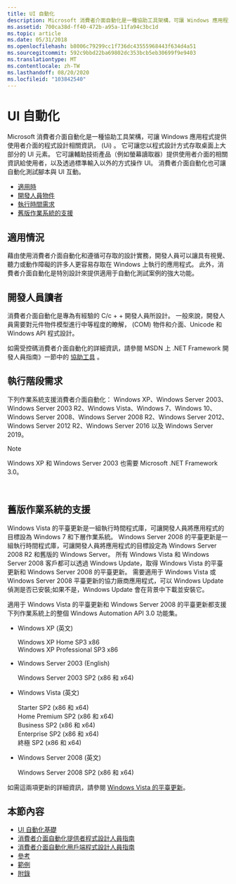 ```yaml
---
title: UI 自動化
description: Microsoft 消費者介面自動化是一種協助工具架構，可讓 Windows 應用程式提供使用者介面的程式設計相關資訊， (Ui) 。
ms.assetid: 700ca38d-ff40-472b-a95a-11fa94c3bc1d
ms.topic: article
ms.date: 05/31/2018
ms.openlocfilehash: b8006c79299cc1f736dc43555968443f634d4a51
ms.sourcegitcommit: 592c9bbd22ba69802dc353bcb5eb30699f9e9403
ms.translationtype: MT
ms.contentlocale: zh-TW
ms.lasthandoff: 08/20/2020
ms.locfileid: "103842540"
---
```

# <a name="ui-automation"></a>UI 自動化

Microsoft 消費者介面自動化是一種協助工具架構，可讓 Windows 應用程式提供使用者介面的程式設計相關資訊， (Ui) 。 它可讓您以程式設計方式存取桌面上大部分的 UI 元素。 它可讓輔助技術產品（例如螢幕讀取器）提供使用者介面的相關資訊給使用者，以及透過標準輸入以外的方式操作 UI。 消費者介面自動化也可讓自動化測試腳本與 UI 互動。

-   [適用時](#where-applicable)
-   [開發人員物件](#developer-audience)
-   [執行時間需求](#run-time-requirements)
-   [舊版作業系統的支援](#support-for-down-level-operating-systems)

## <a name="where-applicable"></a>適用情況

藉由使用消費者介面自動化和遵循可存取的設計實務，開發人員可以讓具有視覺、聽力或動作障礙的許多人更容易存取在 Windows 上執行的應用程式。 此外，消費者介面自動化是特別設計來提供適用于自動化測試案例的強大功能。

## <a name="developer-audience"></a>開發人員讀者

消費者介面自動化是專為有經驗的 C/c + + 開發人員所設計。 一般來說，開發人員需要對元件物件模型進行中等程度的瞭解， (COM) 物件和介面、Unicode 和 Windows API 程式設計。

如需受控碼消費者介面自動化的詳細資訊，請參閱 MSDN 上 .NET Framework 開發人員指南》一節中的 [協助工具](/dotnet/framework/ui-automation/) 。

## <a name="run-time-requirements"></a>執行階段需求

下列作業系統支援消費者介面自動化： Windows XP、Windows Server 2003、Windows Server 2003 R2、Windows Vista、Windows 7、Windows 10、Windows Server 2008、Windows Server 2008 R2、Windows Server 2012、Windows Server 2012 R2、Windows Server 2016 以及 Windows Server 2019。

> [!Note]  
> Windows XP 和 Windows Server 2003 也需要 Microsoft .NET Framework 3.0。

 

## <a name="support-for-down-level-operating-systems"></a>舊版作業系統的支援

Windows Vista 的平臺更新是一組執行時間程式庫，可讓開發人員將應用程式的目標設為 Windows 7 和下層作業系統。 Windows Server 2008 的平臺更新是一組執行時間程式庫，可讓開發人員將應用程式的目標設定為 Windows Server 2008 R2 和舊版的 Windows Server。 所有 Windows Vista 和 Windows Server 2008 客戶都可以透過 Windows Update，取得 Windows Vista 的平臺更新和 Windows Server 2008 的平臺更新。 需要適用于 Windows Vista 或 Windows Server 2008 平臺更新的協力廠商應用程式，可以 Windows Update 偵測是否已安裝;如果不是，Windows Update 會在背景中下載並安裝它。

適用于 Windows Vista 的平臺更新和 Windows Server 2008 的平臺更新都支援下列作業系統上的整個 Windows Automation API 3.0 功能集。

-   Windows XP (英文)  <dl> Windows XP Home SP3 x86  
    Windows XP Professional SP3 x86  
    </dl>
-   Windows Server 2003 (English) <dl> Windows Server 2003 SP2 (x86 和 x64)   
    </dl>
-   Windows Vista (英文)  <dl> Starter SP2 (x86 和 x64)   
    Home Premium SP2 (x86 和 x64)   
    Business SP2 (x86 和 x64)   
    Enterprise SP2 (x86 和 x64)   
    終極 SP2 (x86 和 x64)   
    </dl>
-   Windows Server 2008 (英文)  <dl> Windows Server 2008 SP2 (x86 和 x64)  
    </dl>

如需這兩項更新的詳細資訊，請參閱 [Windows Vista 的平臺更新](../win7ip/platform-update-for-windows-vista-portal.md)。

## <a name="in-this-section"></a>本節內容

-   [UI 自動化基礎](entry-uiautocore-overview.md)
-   [消費者介面自動化提供者程式設計人員指南](uiauto-providerportal.md)
-   [消費者介面自動化用戶端程式設計人員指南](uiauto-clientportal.md)
-   [參考](entry-uiautocore-ref.md)
-   [範例](samples-entry.md)
-   [附錄](appendix-entry.md)

 

 